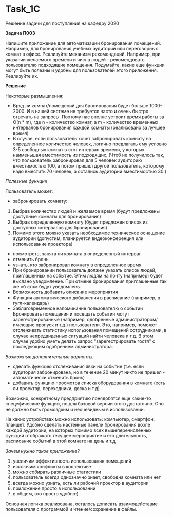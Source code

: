 # Task_1C
Решение задачи для поступления на кафедру 2020

**Задача П003**

Напишите приложение для автоматизации бронирования помещений. Например, для бронирования учебных аудиторий или переговорных комнат в офисе. 
Реализуйте механизм рекомендаций. Например, при указании желаемого времени и числа людей - рекомендовать пользователю подходящие помещения. 
Подумайте, какие еще функции могут быть полезны и удобны для пользователей этого приложения. Реализуйте их.

**Решение**

Некоторые размышления: 
* Вряд ли комнат/помещений для бронирования будет больше 1000-2000. И в нашей системе не требуется часто и очень быстро отвечать на запросы. Поэтому нас вполне устроит время работы за O(n * m), где n - количество комнат, а m - количество временных интервалов бронирования каждой комнаты (реализовано за лучшее время)
* В случае, если пользователь хочет забронировать комнату на определенное количество человек, логично предлагать ему условно 3-5 свободных комнат в этот интервал времени, у которых наименьшая вместимость из подходящих. (Чтоб не получилось так, что пользователь забронировал для 5 человек аудиторию вместимостью 100, а потом пришел другой пользователь, которому надо вместить 70 человек, а остались аудитории вместимостью 30.)

*Полезные функции*

Пользователь может:
* забронировать комнату:
1. Выбрав количество людей и желаемое время (будут предложены доступные комнаты для бронирования)
2. Выбрав определенную комнату (будет предложен список из доступных интервалов для бронирования)
3. Помимо этого можно указать необходимое техническое оснащение аудитории (допустим, планируется видеоконференция или использование проектора)
* посмотреть, занята ли комната в определенный интервал
* отменить бронь
* узнать, кто забронировал комнату в определенное время
* При бронировании пользователь должен указать список людей, приглашенных на событие. Этим людям на почту (например) будет выслано уведомление. При отмене бронирования приглашенные так же об этом будут уведомлены.
* Возможность добавить описание мероприятия
* Функция автоматического добавления в расписание (например, в гугл-календарь)
* Заблаговременное напоминание пользователю о событии
Бронировать помещения и посещать события могут зарегестрированные (например, одобренные администратором/имеющие пропуск и т.д.) пользователи. Это, например, поможет отслеживать статистику использования помещений сотрудниками, в случае непредвиденных ситуаций найти человека и т.д. В этом случае удобно уметь делать запрос "зарегестрировать гостя" с последующим одобрением администратора. 

*Возможные дополнительные варианты:*

* сделать функцию отслеживания явки на событие (т.е. если аудитория забронирована, но в течение 20 минут никто не пришел - автоматически отменить бронь)
* добавить функцию просмотра списка оборудования в комнате (есть ли проектор, переходники, доска и т.д)

Возможно, конкретному предприятию понядобятся еще какие-то спецефические функции, но для базовой версии этого достаточно. Оно не должно быть громоздким и неочевидным в использовании. 

На каких устройствах можно использовать: компьютер, смартфон, планшет. Удобно сделать настенные панели бронирования возле каждой аудитории, на которых помимо всех вышеперечисленных функций отображать текущее мероприятие и его длительность, расписание событий в этой комнате на день и т.д

*Зачем нужно такое приложение?*

1) увеличим эффективность использования помещений
2) исключим конфликты в коллективе
3) можно собирать различные статистики
4) пользователь всегда однозначно знает, свободна комната или нет
5) всегда можно узнать, есть ли рабочий проектор в аудитории
6) приложение просто в использовании
7) в общем, это просто удобно:)

Основная логика реализована, осталось дописать взаимодейставие пользователя с программой и чтение/сохранение в файлы. 
